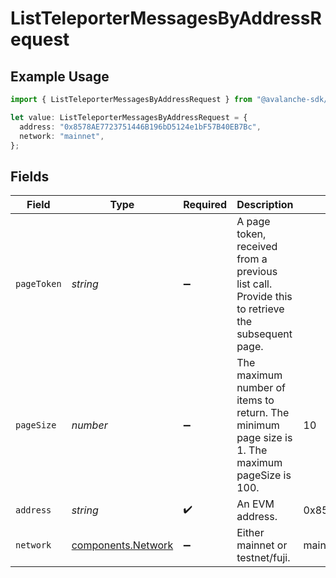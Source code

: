 # ListTeleporterMessagesByAddressRequest

## Example Usage

```typescript
import { ListTeleporterMessagesByAddressRequest } from "@avalanche-sdk/chainkit/models/operations";

let value: ListTeleporterMessagesByAddressRequest = {
  address: "0x8578AE7723751446B196bD5124e1bF57B40EB7Bc",
  network: "mainnet",
};
```

## Fields

| Field                                                                                           | Type                                                                                            | Required                                                                                        | Description                                                                                     | Example                                                                                         |
| ----------------------------------------------------------------------------------------------- | ----------------------------------------------------------------------------------------------- | ----------------------------------------------------------------------------------------------- | ----------------------------------------------------------------------------------------------- | ----------------------------------------------------------------------------------------------- |
| `pageToken`                                                                                     | *string*                                                                                        | :heavy_minus_sign:                                                                              | A page token, received from a previous list call. Provide this to retrieve the subsequent page. |                                                                                                 |
| `pageSize`                                                                                      | *number*                                                                                        | :heavy_minus_sign:                                                                              | The maximum number of items to return. The minimum page size is 1. The maximum pageSize is 100. | 10                                                                                              |
| `address`                                                                                       | *string*                                                                                        | :heavy_check_mark:                                                                              | An EVM address.                                                                                 | 0x8578AE7723751446B196bD5124e1bF57B40EB7Bc                                                      |
| `network`                                                                                       | [components.Network](../../models/components/network.md)                                        | :heavy_minus_sign:                                                                              | Either mainnet or testnet/fuji.                                                                 | mainnet                                                                                         |